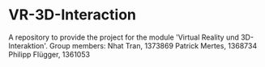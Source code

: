 # VR-3D-Interaction
A repository to provide the project for the module 'Virtual Reality und 3D-Interaktion'.
Group members:
Nhat Tran, 1373869
Patrick Mertes, 1368734
Philipp Flügger, 1361053
